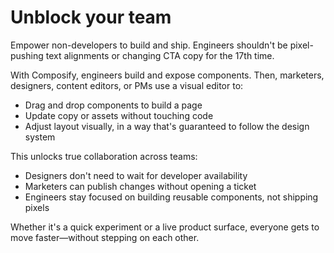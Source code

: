 # Unblock your team

Empower non-developers to build and ship. Engineers shouldn't be pixel-pushing text alignments or changing CTA copy for the 17th time.

With Composify, engineers build and expose components. Then, marketers, designers, content editors, or PMs use a visual editor to:

- Drag and drop components to build a page
- Update copy or assets without touching code
- Adjust layout visually, in a way that's guaranteed to follow the design system

This unlocks true collaboration across teams:

- Designers don't need to wait for developer availability
- Marketers can publish changes without opening a ticket
- Engineers stay focused on building reusable components, not shipping pixels

Whether it's a quick experiment or a live product surface, everyone gets to move faster—without stepping on each other.
